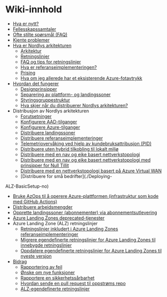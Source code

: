# Wiki-innhold

* [Hva er nytt?](./Whats-new-no)
* [Fellesskapssamtaler](./Community-Calls-no)
* [Ofte stilte spørsmål (FAQ)](./FAQ-no)
* [Kjente problemer](./ALZ-Known-Issues-no)
* [Hva er Nordlys arkitekturen](./What-is-Enterprise-Scale-no)
  * [Arkitektur](./ALZ-Architecture-no)
  * [Retningslinjer](./ALZ-Policies-no)
  * [FAQ og tips for retningslinjer](./ALZ-Policies-FAQ-no)
  * [Hva er referanseimplementeringen?](./What-is-Enterprise-Scale-no#hva-er-referanseimplementeringen-for-nordlys-arkitekturen)
  * [Prising](./What-is-Enterprise-Scale-no#prising)
  * [Hva om jeg allerede har et eksisterende Azure-fotavtrykk](./What-is-Enterprise-Scale-no#hva-hvis-jeg-allerede-har-et-eksisterende-azure-fotavtrykk)
* [Hvordan det fungerer](./How-Enterprise-Scale-Works-no)
  * [Designprinsipper](./How-Enterprise-Scale-Works-no#designprinsipper-for-nordlys-arkitekturen)
  * [Separering av plattform- og landingssoner](./How-Enterprise-Scale-Works-no#separering-av-plattform--og-landingssoner)
  * [Styringsgruppestruktur](./How-Enterprise-Scale-Works-no#styringsgruppestruktur-for-nordlys-arkitekturen)
  * [Hva skjer når du distribuerer Nordlys arkitekturen?](./How-Enterprise-Scale-Works-no#hva-skjer-n%C3%A5r-du-distribuerer-nordlys-arkitekturen)
* Distribusjon av Nordlys arkitekturen
  * [Forutsetninger](./Deploying-ALZ-Pre-requisites-no)
  * [Konfigurere AAD-tilganger](./ALZ-Setup-aad-permissions-no)
  * [Konfigurere Azure-tilganger](./ALZ-Setup-azure-no)
  * [Distribuere landingssoner](./ALZ-Deploy-landing-zones-no)
  * [Distribuere referanseimplementeringer](./ALZ-Deploy-reference-implementations-no)
  * [Telemetriovervåking ved hjelp av kundebruksattribusjon (PID)](./Deploying-ALZ-CustomerUsage-no)
  * [Distribuere uten hybrid tilkobling til lokalt miljø](./Deploying-ALZ-Foundation-no)
  * [Distribuere med en nav og eike basert nettverkstopologi](./Deploying-ALZ-HubAndSpoke-no)
  * [Distribuere med en nav og eike basert nettverkstopologi med prinsipper for Null Tillit](./Deploying-ALZ-ZTNetwork-no)
  * [Distribuere med en nettverkstopologi basert på Azure Virtual WAN](./Deploying-ALZ-VWAN-no)
  * [Distribuere for små bedrifter](./Deploying-

ALZ-BasicSetup-no)
  * [Bruke AzOps til å operere Azure-plattformen (infrastruktur som kode med GitHub Actions)](./Deploying-ALZ-Platform-DevOps-no#bruke-azops-til-%C3%A5-operere-azure-plattformen-infrastruktur-som-kode-med-github-actions)
  * [Distribuere arbeidsmengder](./ALZ-Deploy-workloads-no)
* [Opprette landingssoner (abonnementer) via abonnementsutlevering](./Create-Landingzones-no)
* [Azure Landing Zones deprecated-tjenester](./ALZ-Deprecated-Services-no)
* Azure Landing Zone (ALZ) retningslinjer
  * [Retningslinjer inkludert i Azure Landing Zones referanseimplementeringer](./ALZ-Policies-no)
  * [Migrere egendefinerte retningslinjer for Azure Landing Zones til innebygde retningslinjer](./Migrate-ALZ-Policies-to-Built%E2%80%90in-no)
  * [Oppdatere egendefinerte retningslinjer for Azure Landing Zones til nyeste versjon](./Update-ALZ-Custom-Policies-to-Latest-no)
* [Bidrag](./ALZ-Contribution-Guide-no)
  * [Rapportering av feil](./ALZ-Contribution-Guide-no#rapportering-av-feil)
  * [Ønske om nye funksjoner](./ALZ-Contribution-Guide-no#ønske-om-nye-funksjoner)
  * [Rapportere en sikkerhetssårbarhet](./ALZ-Contribution-Guide-no#rapportere-en-sikkerhetssårbarhet)
  * [Hvordan sende en pull request til oppstrøms repo](./ALZ-Contribution-Guide-no#hvordan-sende-en-pull-request-til-oppstrøms-repo)
  * [ALZ-egendefinerte retningslinjer](./ALZ-Contribution-Guide-no#arbeide-med-alz-egendefinerte-retningslinjer)
